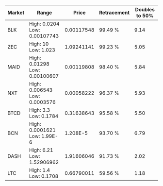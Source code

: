 | Market | Range | Price| Retracement | Doubles to 50% |
| --- | --- | --- | --- | --- |
| BLK | High: 0.0204<br />Low: 0.00107743 | 0.00117548 | 99.49 % | 9.14 |
| ZEC | High: 10<br />Low: 1.023 | 1.09241141 | 99.23 % | 5.05 |
| MAID | High: 0.01298<br />Low: 0.00100607 | 0.00119808 | 98.40 % | 5.84 |
| NXT | High: 0.006543<br />Low: 0.0003576 | 0.00058222 | 96.37 % | 5.93 |
| BTCD | High: 3.3<br />Low: 0.1784 | 0.31638643 | 95.58 % | 5.50 |
| BCN | High: 0.0001621<br />Low: 1.99E-6 | 1.208E-5 | 93.70 % | 6.79 |
| DASH | High: 6.21<br />Low: 1.52906962 | 1.91606046 | 91.73 % | 2.02 |
| LTC | High: 1.4<br />Low: 0.1708 | 0.66790011 | 59.56 % | 1.18 |
